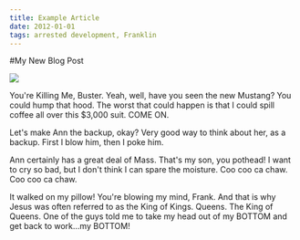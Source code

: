 ```yaml
---
title: Example Article
date: 2012-01-01
tags: arrested development, Franklin
---
```


#My New Blog Post

<div class="image">
  <img src="http://goo.gl/PS87XV">
</div>

You're Killing Me, Buster. Yeah, well, have you seen the new Mustang? You could hump that hood. The worst that could happen is that I could spill coffee all over this $3,000 suit. COME ON.

Let's make Ann the backup, okay? Very good way to think about her, as a backup. First I blow him, then I poke him.

Ann certainly has a great deal of Mass. That's my son, you pothead! I want to cry so bad, but I don't think I can spare the moisture. Coo coo ca chaw. Coo coo ca chaw.

It walked on my pillow! You're blowing my mind, Frank. And that is why Jesus was often referred to as the King of Kings. Queens. The King of Queens. One of the guys told me to take my head out of my BOTTOM and get back to work…my BOTTOM!
